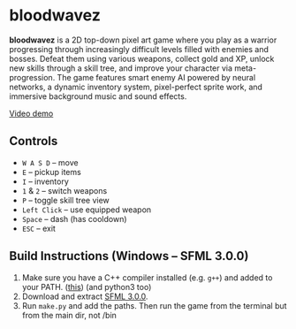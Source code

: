 # bloodwavez

**bloodwavez** is a 2D top-down pixel art game where you play as a warrior progressing through increasingly difficult levels filled with enemies and bosses. Defeat them using various weapons, collect gold and XP, unlock new skills through a skill tree, and improve your character via meta-progression. The game features smart enemy AI powered by neural networks, a dynamic inventory system, pixel-perfect sprite work, and immersive background music and sound effects.

[Video demo](https://drive.google.com/file/d/12GsTIZ8TaY4HDv8UsjclCytK9eBauRf8/view?usp=sharing)

## Controls

- `W A S D` – move
- `E` – pickup items
- `I` – inventory
- `1` & `2` – switch weapons
- `P` – toggle skill tree view
- `Left Click` – use equipped weapon
- `Space` – dash (has cooldown)
- `ESC` – exit

## Build Instructions (Windows – SFML 3.0.0)

1. Make sure you have a C++ compiler installed (e.g. `g++`) and added to your PATH. ([this](https://github.com/brechtsanders/winlibs_mingw/releases/download/14.2.0posix-19.1.1-12.0.0-ucrt-r2/winlibs-x86_64-posix-seh-gcc-14.2.0-mingw-w64ucrt-12.0.0-r2.7z)) (and python3 too)
2. Download and extract [SFML 3.0.0](https://www.sfml-dev.org/download.php).
3. Run `make.py` and add the paths. Then run the game from the terminal but from the main dir, not /bin
